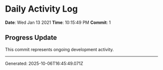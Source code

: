 # Daily Activity Log

**Date**: Wed Jan 13 2021
**Time**: 10:15:49 PM
**Commit**: 1

## Progress Update

This commit represents ongoing development activity.

---
Generated: 2025-10-06T16:45:49.071Z
